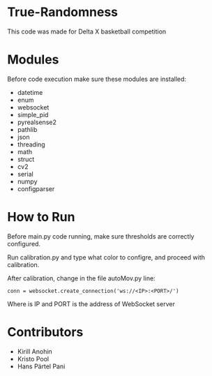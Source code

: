 # True-Randomness
This code was made for Delta X basketball competition

# Modules
Before code execution make sure these modules are installed:
  - datetime
  - enum
  - websocket
  - simple_pid
  - pyrealsense2
  - pathlib
  - json
  - threading
  - math
  - struct
  - cv2
  - serial
  - numpy
  - configparser

# How to Run
Before main.py code running, make sure thresholds are correctly configured.

Run calibration.py and type what color to configre, and proceed with calibration.

After calibration, change in the file autoMov.py line:
```
conn = websocket.create_connection('ws://<IP>:<PORT>/')
```
Where is IP and PORT is the address of WebSocket server

# Contributors
  - Kirill Anohin
  - Kristo Pool
  - Hans Pärtel Pani
